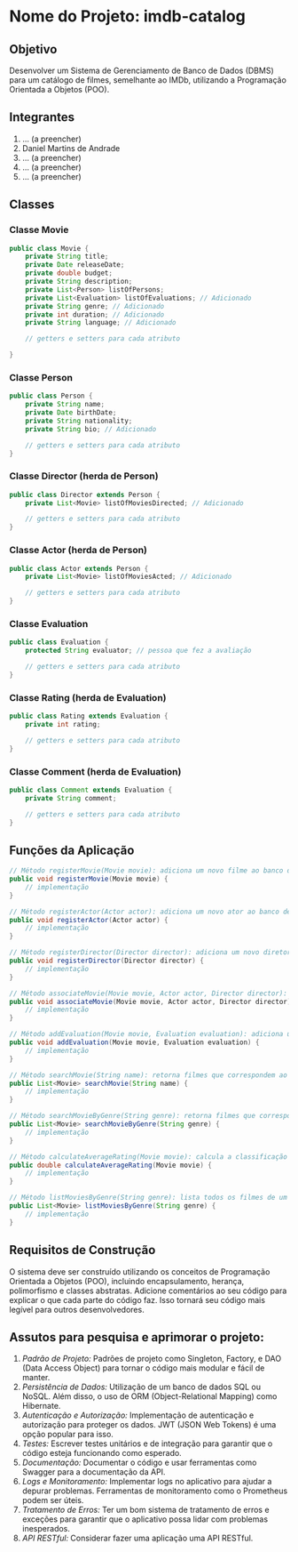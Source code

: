 # Nome do Projeto: imdb-catalog

## Objetivo

Desenvolver um Sistema de Gerenciamento de Banco de Dados (DBMS) para um catálogo de filmes, semelhante ao IMDb, utilizando a Programação Orientada a Objetos (POO).

## Integrantes

1. ... (a preencher)
2. Daniel Martins de Andrade
3. ... (a preencher)
4. ... (a preencher)
5. ... (a preencher)

## Classes

### Classe Movie

```java
public class Movie {
    private String title;
    private Date releaseDate;
    private double budget;
    private String description;
    private List<Person> listOfPersons;
    private List<Evaluation> listOfEvaluations; // Adicionado
    private String genre; // Adicionado
    private int duration; // Adicionado
    private String language; // Adicionado

    // getters e setters para cada atributo

}
```

### Classe Person

```java
public class Person {
    private String name;
    private Date birthDate;
    private String nationality;
    private String bio; // Adicionado

    // getters e setters para cada atributo
}
```

### Classe Director (herda de Person)

```java
public class Director extends Person {
    private List<Movie> listOfMoviesDirected; // Adicionado

    // getters e setters para cada atributo
}
```

### Classe Actor (herda de Person)

```java
public class Actor extends Person {
    private List<Movie> listOfMoviesActed; // Adicionado

    // getters e setters para cada atributo
}
```

### Classe Evaluation <!-- Adicionado -->

```java
public class Evaluation {
    protected String evaluator; // pessoa que fez a avaliação

    // getters e setters para cada atributo
}
```

### Classe Rating (herda de Evaluation) <!-- Adicionado -->

```java
public class Rating extends Evaluation {
    private int rating;

    // getters e setters para cada atributo
}
```

### Classe Comment (herda de Evaluation) <!-- Adicionado -->

```java
public class Comment extends Evaluation {
    private String comment;

    // getters e setters para cada atributo
}
```

## Funções da Aplicação

```java
// Método registerMovie(Movie movie): adiciona um novo filme ao banco de dados
public void registerMovie(Movie movie) {
    // implementação
}

// Método registerActor(Actor actor): adiciona um novo ator ao banco de dados
public void registerActor(Actor actor) {
    // implementação
}

// Método registerDirector(Director director): adiciona um novo diretor ao banco de dados
public void registerDirector(Director director) {
    // implementação
}

// Método associateMovie(Movie movie, Actor actor, Director director): associa um filme a seus atores e diretores
public void associateMovie(Movie movie, Actor actor, Director director) {
    // implementação
}

// Método addEvaluation(Movie movie, Evaluation evaluation): adiciona uma avaliação ou comentário a um filme
public void addEvaluation(Movie movie, Evaluation evaluation) {
    // implementação
}

// Método searchMovie(String name): retorna filmes que correspondem ao nome fornecido, ignorando maiúsculas e minúsculas
public List<Movie> searchMovie(String name) {
    // implementação
}

// Método searchMovieByGenre(String genre): retorna filmes que correspondem ao gênero fornecido
public List<Movie> searchMovieByGenre(String genre) {
    // implementação
}

// Método calculateAverageRating(Movie movie): calcula a classificação média de um filme
public double calculateAverageRating(Movie movie) {
    // implementação
}

// Método listMoviesByGenre(String genre): lista todos os filmes de um determinado gênero
public List<Movie> listMoviesByGenre(String genre) {
    // implementação
}
```

## Requisitos de Construção

O sistema deve ser construído utilizando os conceitos de Programação Orientada a Objetos (POO), incluindo encapsulamento, herança, polimorfismo e classes abstratas. Adicione comentários ao seu código para explicar o que cada parte do código faz. Isso tornará seu código mais legível para outros desenvolvedores.

## Assutos para pesquisa e aprimorar o projeto:

1. _Padrão de Projeto:_ Padrões de projeto como Singleton, Factory, e DAO (Data Access Object) para tornar o código mais modular e fácil de manter.
2. _Persistência de Dados:_ Utilização de um banco de dados SQL ou NoSQL. Além disso, o uso de ORM (Object-Relational Mapping) como Hibernate.
3. _Autenticação e Autorização:_ Implementação de autenticação e autorização para proteger os dados. JWT (JSON Web Tokens) é uma opção popular para isso.
4. _Testes:_ Escrever testes unitários e de integração para garantir que o código esteja funcionando como esperado.
5. _Documentação:_ Documentar o código e usar ferramentas como Swagger para a documentação da API.
6. _Logs e Monitoramento:_ Implementar logs no aplicativo para ajudar a depurar problemas. Ferramentas de monitoramento como o Prometheus podem ser úteis.
7. _Tratamento de Erros:_ Ter um bom sistema de tratamento de erros e exceções para garantir que o aplicativo possa lidar com problemas inesperados.
8. _API RESTful:_ Considerar fazer uma aplicação uma API RESTful.
